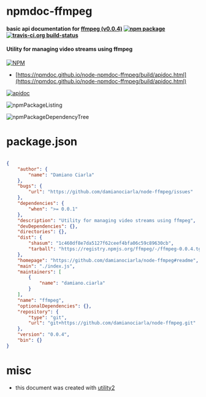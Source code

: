 # npmdoc-ffmpeg

#### basic api documentation for  [ffmpeg (v0.0.4)](https://github.com/damianociarla/node-ffmpeg#readme)  [![npm package](https://img.shields.io/npm/v/npmdoc-ffmpeg.svg?style=flat-square)](https://www.npmjs.org/package/npmdoc-ffmpeg) [![travis-ci.org build-status](https://api.travis-ci.org/npmdoc/node-npmdoc-ffmpeg.svg)](https://travis-ci.org/npmdoc/node-npmdoc-ffmpeg)

#### Utility for managing video streams using ffmpeg

[![NPM](https://nodei.co/npm/ffmpeg.png?downloads=true&downloadRank=true&stars=true)](https://www.npmjs.com/package/ffmpeg)

- [https://npmdoc.github.io/node-npmdoc-ffmpeg/build/apidoc.html](https://npmdoc.github.io/node-npmdoc-ffmpeg/build/apidoc.html)

[![apidoc](https://npmdoc.github.io/node-npmdoc-ffmpeg/build/screenCapture.buildCi.browser.%252Ftmp%252Fbuild%252Fapidoc.html.png)](https://npmdoc.github.io/node-npmdoc-ffmpeg/build/apidoc.html)

![npmPackageListing](https://npmdoc.github.io/node-npmdoc-ffmpeg/build/screenCapture.npmPackageListing.svg)

![npmPackageDependencyTree](https://npmdoc.github.io/node-npmdoc-ffmpeg/build/screenCapture.npmPackageDependencyTree.svg)



# package.json

```json

{
    "author": {
        "name": "Damiano Ciarla"
    },
    "bugs": {
        "url": "https://github.com/damianociarla/node-ffmpeg/issues"
    },
    "dependencies": {
        "when": ">= 0.0.1"
    },
    "description": "Utility for managing video streams using ffmpeg",
    "devDependencies": {},
    "directories": {},
    "dist": {
        "shasum": "1c460df8e7da5127f62ceef4bfa06c59c89630cb",
        "tarball": "https://registry.npmjs.org/ffmpeg/-/ffmpeg-0.0.4.tgz"
    },
    "homepage": "https://github.com/damianociarla/node-ffmpeg#readme",
    "main": "./index.js",
    "maintainers": [
        {
            "name": "damiano.ciarla"
        }
    ],
    "name": "ffmpeg",
    "optionalDependencies": {},
    "repository": {
        "type": "git",
        "url": "git+https://github.com/damianociarla/node-ffmpeg.git"
    },
    "version": "0.0.4",
    "bin": {}
}
```



# misc
- this document was created with [utility2](https://github.com/kaizhu256/node-utility2)
